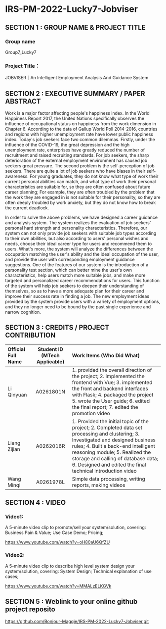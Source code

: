 # IRS-PM-2022-Lucky7-Jobviser
## SECTION 1 : GROUP NAME & PROJECT TITLE
### Group name
Group7_Lucky7
### Project Title：
JOBVISER｜An Intelligent Employment Analysis And Guidance System 


## SECTION 2 : EXECUTIVE SUMMARY / PAPER ABSTRACT
Work is a major factor affecting people's happiness index. In the World Happiness Report 2017, the United Nations specifically observes the influence of occupational status on happiness from the work dimension in Chapter 6. According to the data of Gallup World Poll 2014-2016, countries and regions with higher unemployment rate have lower public happiness index. Today's job seekers face two common dilemmas. Firstly, under the influence of the COVID-19, the great depression and the high unemployment rate, enterprises have greatly reduced the number of recruitment and raised recruiting standards. For job seekers, the sharp deterioration of the external employment environment has caused job seekers great pressure. The second problem is the self-perception of job seekers. There are quite a lot of job seekers who have biases in their self-awareness. For young graduates, they do not know what type of work their current personal abilities can match, and what type of work their personal characteristics are suitable for, so they are often confused about future career planning; For example, they are often troubled by the problem that the work they are engaged in is not suitable for their personality, so they are often deeply troubled by work anxiety, but they do not know how to break the current deadlock.


In order to solve the above problems, we have designed a career guidance and analysis system. The system realizes the evaluation of job seekers' personal hard strength and personality characteristics. Therefore, our system can not only provide job seekers with suitable job types according to their own abilities, but also according to users' personal wishes and needs, choose their ideal career type for users and recommend them to users. What's more, the system will analyze the differences between the occupation matching the user's ability and the ideal occupation of the user, and provide the user with corresponding employment guidance suggestions. One of the features of our system is the introduction of a personality test section, which can better mine the user's own characteristics, help users match more suitable jobs, and make more targeted and personalized career recommendations for users. This function of the system will help job seekers to deepen their understanding of themselves, so as to have a more adequate plan for their career and improve their success rate in finding a job. The new employment ideas provided by the system provide users with a variety of employment options, and they no longer need to be bound by the past  single experience and narrow cognition.




## SECTION 3 : CREDITS / PROJECT CONTRIBUTION

| Official Full Name  | Student ID (MTech Applicable) | Work Items (Who Did What) | 
| :------------ |:---------------:| :-----|
| Li Qinyuan | A0261801N | 1. provided the overall direction of the project; 2. implemented the frontend with Vue; 3. implemented the front and backend interfaces with Flask; 4. packaged the project 5. wrote the User guide; 6. edited the final report; 7. edited the promotion video|
| Liang Zijian  | A0262016R | 1. Provided the initial topic of the project; 2. Completed data set processing and clustering; 3. Investigated and designed business rules; 4. Built a back-end intelligent reasoning module; 5. Realized the storage and calling of database data; 6. Designed and edited the final technical introduction video |
| Wang Minqi  | A0261978L | Simple data processing, writing reports, making videos |


## SECTION 4 : VIDEO 
### Video1: 
A 5-minute video clip to promote/sell your system/solution, covering: Business Pain & Value; Use Case Demo; Pricing;

https://www.youtube.com/watch?v=oH80aU6QfZU
### Video2:
A 5-minute video clip to describe high level system design your system/solution, covering: System Design; Technical explanation of use cases;

https://www.youtube.com/watch?v=MMALzELKGVk



## SECTION 5 : Weblink to your online github project reposito
https://github.com/Bonjour-Maggie/IRS-PM-2022-Lucky7-Jobviser.git

